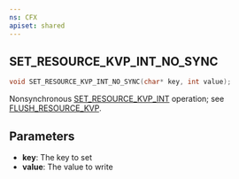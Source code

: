 ```yaml
---
ns: CFX
apiset: shared
---
```

## SET_RESOURCE_KVP_INT_NO_SYNC

```c
void SET_RESOURCE_KVP_INT_NO_SYNC(char* key, int value);
```

Nonsynchronous [SET_RESOURCE_KVP_INT](#_0x6A2B1E8) operation; see [FLUSH_RESOURCE_KVP](#_0x5240DA5A).

## Parameters
* **key**: The key to set
* **value**: The value to write
